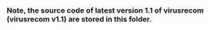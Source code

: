 ### Note, the source code of latest version 1.1 of virusrecom (virusrecom v1.1) are stored in this folder.
